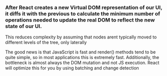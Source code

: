 
### After React creates a new Virtual DOM representation of our UI, it diffs it with the previous to calculate the minimum number of operations needed to update the real DOM to reflect the new state of our UI.

This reduces complexity by assuming that nodes arent typically moved to different levels of the tree, only laterally 

 The good news is that JavaScript is fast and render() methods tend to be quite simple, so in most applications this is extremely fast. Additionally, the bottleneck is almost always the DOM mutation and not JS execution. React will optimize this for you by using batching and change detection
